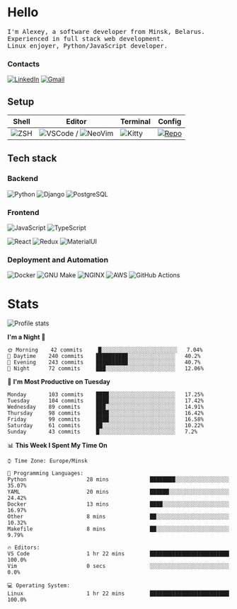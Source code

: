 # Hello

<p>
    <samp>
        I'm Alexey, a software developer from Minsk, Belarus.
        <br>
	Experienced in full stack web development.
	<br>
	Linux enjoyer, Python/JavaScript developer. 
    </samp>
</p>

### Contacts

[![LinkedIn](https://img.icons8.com/fluency/48/000000/linkedin.png)](https://www.linkedin.com/in/dhvcc/)
[![Gmail](https://img.icons8.com/fluency/48/000000/gmail-new.png)](mailto:1337kwiz@gmail.com)

## Setup

| Shell | Editor | Terminal | Config |
|-------|--------|----------|--------|
| ![ZSH](https://img.shields.io/badge/-ZSH-000000?style=flat&logo=GNU-Bash) | ![VSCode](https://img.shields.io/badge/-VSCode-000000?style=flat&logo=Visual-Studio-Code&logoColor=0066b8) / ![NeoVim](https://img.shields.io/badge/-NeoVim-000000?style=flat&logo=Neovim) | ![Kitty](https://img.shields.io/badge/-Kitty-000000?style=flat&logo=Windows-Terminal) | [![Repo](https://img.shields.io/badge/-Repo-000000?style=flat&logo=Github)](https://github.com/dhvcc/configs)


## Tech stack

### Backend

![Python](https://img.shields.io/badge/-Python-000000?style=flat&logo=Python)
![Django](https://img.shields.io/badge/-Django-000000?style=flat&logo=Django&logoColor=0C4B33)
![PostgreSQL](https://img.shields.io/badge/-PostgreSQL-000000?style=flat&logo=PostgreSQL)

### Frontend

![JavaScript](https://img.shields.io/badge/-JavaScript-000000?style=flat&logo=JavaScript)
![TypeScript](https://img.shields.io/badge/-TypeScript-000000?style=flat&logo=TypeScript)

![React](https://img.shields.io/badge/-React-000000?style=flat&logo=React)
![Redux](https://img.shields.io/badge/-Redux-000000?style=flat&logo=Redux&logoColor=764ABC)
![MaterialUI](https://img.shields.io/badge/-MaterialUI-000000?style=flat&logo=MUI&logoColor=9170c2)

### Deployment and Automation

![Docker](https://img.shields.io/badge/-Docker-000000?style=flat&logo=Docker)
![GNU Make](https://img.shields.io/badge/-GNU%20Make-000000?style=flat&logo=GNU)
![NGINX](https://img.shields.io/badge/-NGINX-000000?style=flat&logo=NGINX&logoColor=009639)
![AWS](https://img.shields.io/badge/-AWS-000000?style=flat&logo=Amazon-AWS)
![GitHub Actions](https://img.shields.io/badge/-GitHub%20Actions-000000?style=flat&logo=GitHub-Actions)

# Stats

![Profile stats](https://github-readme-stats.dhvcc.vercel.app/api?username=dhvcc&hide_title=true&show_icons=true&count_private=true&theme=react&hide_border=true)

<!--START_SECTION:waka-->
**I'm a Night 🦉** 

```text
🌞 Morning    42 commits     █░░░░░░░░░░░░░░░░░░░░░░░░   7.04% 
🌆 Daytime    240 commits    ██████████░░░░░░░░░░░░░░░   40.2% 
🌃 Evening    243 commits    ██████████░░░░░░░░░░░░░░░   40.7% 
🌙 Night      72 commits     ███░░░░░░░░░░░░░░░░░░░░░░   12.06%

```
📅 **I'm Most Productive on Tuesday** 

```text
Monday       103 commits    ████░░░░░░░░░░░░░░░░░░░░░   17.25% 
Tuesday      104 commits    ████░░░░░░░░░░░░░░░░░░░░░   17.42% 
Wednesday    89 commits     ███░░░░░░░░░░░░░░░░░░░░░░   14.91% 
Thursday     98 commits     ████░░░░░░░░░░░░░░░░░░░░░   16.42% 
Friday       99 commits     ████░░░░░░░░░░░░░░░░░░░░░   16.58% 
Saturday     61 commits     ██░░░░░░░░░░░░░░░░░░░░░░░   10.22% 
Sunday       43 commits     █░░░░░░░░░░░░░░░░░░░░░░░░   7.2%

```


📊 **This Week I Spent My Time On** 

```text
⌚︎ Time Zone: Europe/Minsk

💬 Programming Languages: 
Python                   28 mins             ████████░░░░░░░░░░░░░░░░░   35.07% 
YAML                     20 mins             ██████░░░░░░░░░░░░░░░░░░░   24.42% 
Docker                   13 mins             ████░░░░░░░░░░░░░░░░░░░░░   16.97% 
Other                    8 mins              ██░░░░░░░░░░░░░░░░░░░░░░░   10.32% 
Makefile                 8 mins              ██░░░░░░░░░░░░░░░░░░░░░░░   9.79%

🔥 Editors: 
VS Code                  1 hr 22 mins        █████████████████████████   100.0% 
Vim                      0 secs              ░░░░░░░░░░░░░░░░░░░░░░░░░   0.0%

💻 Operating System: 
Linux                    1 hr 22 mins        █████████████████████████   100.0%

```


<!--END_SECTION:waka-->
